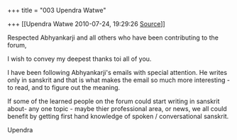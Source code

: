 +++
title = "003 Upendra Watwe"

+++
[[Upendra Watwe	2010-07-24, 19:29:26 [Source](https://groups.google.com/g/samskrita/c/d34rJhP0L_8)]]



Respected Abhyankarji and all others who have been contributing to the forum,

I wish to convey my deepest thanks toi all of you.

I have been following Abhyankarji's emails with special attention. He writes only in sanskrit and that is what makes the email so much more interesting - to read, and to figure out the meaning.

If some of the learned people on the forum could start writing in sanskrit about- any one topic - maybe thier professional area, or news, we all could benefit by getting first hand knowledge of spoken / conversational sanskrit.

  

Upendra

  

